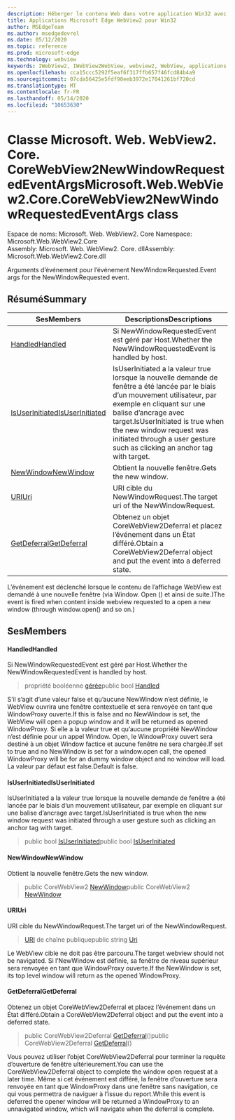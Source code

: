 ```yaml
---
description: Héberger le contenu Web dans votre application Win32 avec le contrôle Microsoft Edge WebView2
title: Applications Microsoft Edge WebView2 pour Win32
author: MSEdgeTeam
ms.author: msedgedevrel
ms.date: 05/12/2020
ms.topic: reference
ms.prod: microsoft-edge
ms.technology: webview
keywords: IWebView2, IWebView2WebView, webview2, WebView, applications Win32, Win32, Edge, ICoreWebView2, ICoreWebView2Controller, contrôle de navigateur, html Edge
ms.openlocfilehash: cca15ccc5292f5eaf6f317ffb657f46fcd84b4a9
ms.sourcegitcommit: 07cda56425e5fdf90eeb3972e17041261bf720cd
ms.translationtype: MT
ms.contentlocale: fr-FR
ms.lasthandoff: 05/14/2020
ms.locfileid: "10653630"
---
```

# <span data-ttu-id="cc26c-104">Classe Microsoft. Web. WebView2. Core. CoreWebView2NewWindowRequestedEventArgs</span><span class="sxs-lookup"><span data-stu-id="cc26c-104">Microsoft.Web.WebView2.Core.CoreWebView2NewWindowRequestedEventArgs class</span></span> 

<span data-ttu-id="cc26c-105">Espace de noms: Microsoft. Web. WebView2. Core </span><span class="sxs-lookup"><span data-stu-id="cc26c-105">Namespace: Microsoft.Web.WebView2.Core</span></span>\
<span data-ttu-id="cc26c-106">Assembly: Microsoft. Web. WebView2. Core. dll</span><span class="sxs-lookup"><span data-stu-id="cc26c-106">Assembly: Microsoft.Web.WebView2.Core.dll</span></span>

<span data-ttu-id="cc26c-107">Arguments d’événement pour l’événement NewWindowRequested.</span><span class="sxs-lookup"><span data-stu-id="cc26c-107">Event args for the NewWindowRequested event.</span></span>

## <span data-ttu-id="cc26c-108">Résumé</span><span class="sxs-lookup"><span data-stu-id="cc26c-108">Summary</span></span>

 <span data-ttu-id="cc26c-109">Ses</span><span class="sxs-lookup"><span data-stu-id="cc26c-109">Members</span></span>                        | <span data-ttu-id="cc26c-110">Descriptions</span><span class="sxs-lookup"><span data-stu-id="cc26c-110">Descriptions</span></span>
--------------------------------|---------------------------------------------
[<span data-ttu-id="cc26c-111">Handled</span><span class="sxs-lookup"><span data-stu-id="cc26c-111">Handled</span></span>](#handled) | <span data-ttu-id="cc26c-112">Si NewWindowRequestedEvent est géré par Host.</span><span class="sxs-lookup"><span data-stu-id="cc26c-112">Whether the NewWindowRequestedEvent is handled by host.</span></span>
[<span data-ttu-id="cc26c-113">IsUserInitiated</span><span class="sxs-lookup"><span data-stu-id="cc26c-113">IsUserInitiated</span></span>](#isuserinitiated) | <span data-ttu-id="cc26c-114">IsUserInitiated a la valeur true lorsque la nouvelle demande de fenêtre a été lancée par le biais d’un mouvement utilisateur, par exemple en cliquant sur une balise d’ancrage avec target.</span><span class="sxs-lookup"><span data-stu-id="cc26c-114">IsUserInitiated is true when the new window request was initiated through a user gesture such as clicking an anchor tag with target.</span></span>
[<span data-ttu-id="cc26c-115">NewWindow</span><span class="sxs-lookup"><span data-stu-id="cc26c-115">NewWindow</span></span>](#newwindow) | <span data-ttu-id="cc26c-116">Obtient la nouvelle fenêtre.</span><span class="sxs-lookup"><span data-stu-id="cc26c-116">Gets the new window.</span></span>
[<span data-ttu-id="cc26c-117">URI</span><span class="sxs-lookup"><span data-stu-id="cc26c-117">Uri</span></span>](#uri) | <span data-ttu-id="cc26c-118">URI cible du NewWindowRequest.</span><span class="sxs-lookup"><span data-stu-id="cc26c-118">The target uri of the NewWindowRequest.</span></span>
[<span data-ttu-id="cc26c-119">GetDeferral</span><span class="sxs-lookup"><span data-stu-id="cc26c-119">GetDeferral</span></span>](#getdeferral) | <span data-ttu-id="cc26c-120">Obtenez un objet CoreWebView2Deferral et placez l’événement dans un État différé.</span><span class="sxs-lookup"><span data-stu-id="cc26c-120">Obtain a CoreWebView2Deferral object and put the event into a deferred state.</span></span>

<span data-ttu-id="cc26c-121">L’événement est déclenché lorsque le contenu de l’affichage WebView est demandé à une nouvelle fenêtre (via Window. Open () et ainsi de suite.)</span><span class="sxs-lookup"><span data-stu-id="cc26c-121">The event is fired when content inside webview requested to a open a new window (through window.open() and so on.)</span></span>

## <span data-ttu-id="cc26c-122">Ses</span><span class="sxs-lookup"><span data-stu-id="cc26c-122">Members</span></span>

#### <span data-ttu-id="cc26c-123">Handled</span><span class="sxs-lookup"><span data-stu-id="cc26c-123">Handled</span></span> 

<span data-ttu-id="cc26c-124">Si NewWindowRequestedEvent est géré par Host.</span><span class="sxs-lookup"><span data-stu-id="cc26c-124">Whether the NewWindowRequestedEvent is handled by host.</span></span>

> <span data-ttu-id="cc26c-125">propriété booléenne [gérée](#handled)</span><span class="sxs-lookup"><span data-stu-id="cc26c-125">public bool [Handled](#handled)</span></span>

<span data-ttu-id="cc26c-126">S’il s’agit d’une valeur false et qu’aucune NewWindow n’est définie, le WebView ouvrira une fenêtre contextuelle et sera renvoyée en tant que WindowProxy ouverte.</span><span class="sxs-lookup"><span data-stu-id="cc26c-126">If this is false and no NewWindow is set, the WebView will open a popup window and it will be returned as opened WindowProxy.</span></span> <span data-ttu-id="cc26c-127">Si elle a la valeur true et qu’aucune propriété NewWindow n’est définie pour un appel Window. Open, le WindowProxy ouvert sera destiné à un objet Window factice et aucune fenêtre ne sera chargée.</span><span class="sxs-lookup"><span data-stu-id="cc26c-127">If set to true and no NewWindow is set for a window.open call, the opened WindowProxy will be for an dummy window object and no window will load.</span></span> <span data-ttu-id="cc26c-128">La valeur par défaut est false.</span><span class="sxs-lookup"><span data-stu-id="cc26c-128">Default is false.</span></span>

#### <span data-ttu-id="cc26c-129">IsUserInitiated</span><span class="sxs-lookup"><span data-stu-id="cc26c-129">IsUserInitiated</span></span> 

<span data-ttu-id="cc26c-130">IsUserInitiated a la valeur true lorsque la nouvelle demande de fenêtre a été lancée par le biais d’un mouvement utilisateur, par exemple en cliquant sur une balise d’ancrage avec target.</span><span class="sxs-lookup"><span data-stu-id="cc26c-130">IsUserInitiated is true when the new window request was initiated through a user gesture such as clicking an anchor tag with target.</span></span>

> <span data-ttu-id="cc26c-131">public bool [IsUserInitiated](#isuserinitiated)</span><span class="sxs-lookup"><span data-stu-id="cc26c-131">public bool [IsUserInitiated](#isuserinitiated)</span></span>

#### <span data-ttu-id="cc26c-132">NewWindow</span><span class="sxs-lookup"><span data-stu-id="cc26c-132">NewWindow</span></span> 

<span data-ttu-id="cc26c-133">Obtient la nouvelle fenêtre.</span><span class="sxs-lookup"><span data-stu-id="cc26c-133">Gets the new window.</span></span>

> <span data-ttu-id="cc26c-134">public CoreWebView2 [NewWindow](#newwindow)</span><span class="sxs-lookup"><span data-stu-id="cc26c-134">public CoreWebView2 [NewWindow](#newwindow)</span></span>

#### <span data-ttu-id="cc26c-135">URI</span><span class="sxs-lookup"><span data-stu-id="cc26c-135">Uri</span></span> 

<span data-ttu-id="cc26c-136">URI cible du NewWindowRequest.</span><span class="sxs-lookup"><span data-stu-id="cc26c-136">The target uri of the NewWindowRequest.</span></span>

> <span data-ttu-id="cc26c-137">[URI](#uri) de chaîne publique</span><span class="sxs-lookup"><span data-stu-id="cc26c-137">public string [Uri](#uri)</span></span>

<span data-ttu-id="cc26c-138">Le WebView cible ne doit pas être parcouru.</span><span class="sxs-lookup"><span data-stu-id="cc26c-138">The target webview should not be navigated.</span></span> <span data-ttu-id="cc26c-139">Si l’NewWindow est définie, sa fenêtre de niveau supérieur sera renvoyée en tant que WindowProxy ouverte.</span><span class="sxs-lookup"><span data-stu-id="cc26c-139">If the NewWindow is set, its top level window will return as the opened WindowProxy.</span></span>

#### <span data-ttu-id="cc26c-140">GetDeferral</span><span class="sxs-lookup"><span data-stu-id="cc26c-140">GetDeferral</span></span> 

<span data-ttu-id="cc26c-141">Obtenez un objet CoreWebView2Deferral et placez l’événement dans un État différé.</span><span class="sxs-lookup"><span data-stu-id="cc26c-141">Obtain a CoreWebView2Deferral object and put the event into a deferred state.</span></span>

> <span data-ttu-id="cc26c-142">public CoreWebView2Deferral [GetDeferral](#getdeferral)()</span><span class="sxs-lookup"><span data-stu-id="cc26c-142">public CoreWebView2Deferral [GetDeferral](#getdeferral)()</span></span>

<span data-ttu-id="cc26c-143">Vous pouvez utiliser l’objet CoreWebView2Deferral pour terminer la requête d’ouverture de fenêtre ultérieurement.</span><span class="sxs-lookup"><span data-stu-id="cc26c-143">You can use the CoreWebView2Deferral object to complete the window open request at a later time.</span></span> <span data-ttu-id="cc26c-144">Même si cet événement est différé, la fenêtre d’ouverture sera renvoyée en tant que WindowProxy dans une fenêtre sans navigation, ce qui vous permettra de naviguer à l’issue du report.</span><span class="sxs-lookup"><span data-stu-id="cc26c-144">While this event is deferred the opener window will be returned a WindowProxy to an unnavigated window, which will navigate when the deferral is complete.</span></span>

